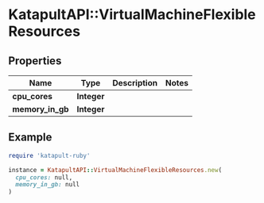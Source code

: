 # KatapultAPI::VirtualMachineFlexibleResources

## Properties

| Name | Type | Description | Notes |
| ---- | ---- | ----------- | ----- |
| **cpu_cores** | **Integer** |  |  |
| **memory_in_gb** | **Integer** |  |  |

## Example

```ruby
require 'katapult-ruby'

instance = KatapultAPI::VirtualMachineFlexibleResources.new(
  cpu_cores: null,
  memory_in_gb: null
)
```

